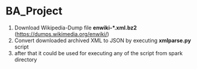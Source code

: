 # BA_Project

1. Download Wikipedia-Dump file **enwiki-*.xml.bz2** (https://dumps.wikimedia.org/enwiki/)
2. Convert downloaded archived XML to JSON by executing **xmlparse.py** script
3. after that it could be used for executing any of the script from spark directory

